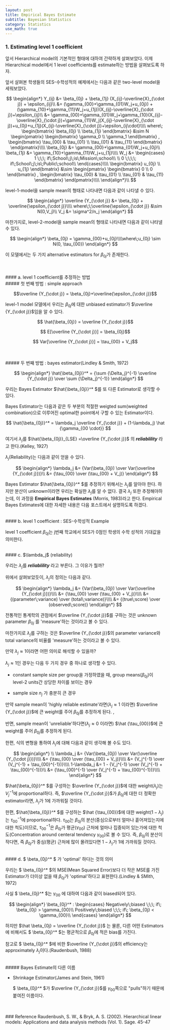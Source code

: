 ```yaml
---
layout: post
title: Empirical Bayes Estimate
subtitle: Bayesian Statistics
category: Statistics
use_math: true
---
```


### 1. Estimating level 1 coefficient

앞서 Hierarchical model의 기본적인 형태에 대하여 간략하게 살펴보았다. 이제 Hierarchical model에서 1 level coefficients를 estimate하는 방법을 살펴보도록 하자.

앞서 살펴본 학생들의 SES-수학성적의 예제에서는 다음과 같은 two-level model을 세워보았다.

$$
\begin{align*}
Y_{ij} &= \beta_{0j} + \beta_{1j} (X_{ij}-\overline{X}_{\cdot j}) + \epsilon_{ij}\\
&= (\gamma_{00}+\gamma_{01}W_j+u_{0j}) + (\gamma_{10}+\gamma_{11}W_j+u_{1j})(X_{ij}-\overline{X}_{\cdot j})+\epsilon_{ij}\\
&= \gamma_{00}+\gamma_{01}W_j+\gamma_{10}(X_{ij}-\overline{X}_{\cdot j})+\gamma_{11}W_j(X_{ij}-\overline{X}_{\cdot j})+u_{0j}+u_{1j}(X_{ij}-\overline{X}_{\cdot j})+\epsilon_{ij\cdot}\\\\
where\;
\begin{bmatrix}
\beta_{0j} \\
\beta_{1j}
\end{bmatrix} &\sim N
\begin{pmatrix}
\begin{bmatrix}
\gamma_0 \\
\gamma_1
\end{bmatrix}
,
\begin{bmatrix}
\tau_{00} & \tau_{01} \\
\tau_{01} & \tau_{11}
\end{bmatrix}
\end{pmatrix}\\\\
\beta_{0j} &= \gamma_{00}+\gamma_{01}W_j+u_{0j}\\
\beta_{1j} &= \gamma_{10}+\gamma_{11}W_j+u_{1j}\\\\
W_j &=
\begin{cases}
1 \;\;\; if\;School\;j\;is\;Mission\;school\\
\\
0 \;\;\;\; if\;School\;j\;is\;Public\;school\\
\end{cases}\\\\
\begin{bmatrix}
u_{0j} \\
u_{1j}
\end{bmatrix} &\sim
\begin{pmatrix}
\begin{bmatrix}
0 \\
0
\end{bmatrix}
,
\begin{bmatrix}
\tau_{00} & \tau_{01} \\
\tau_{01} & \tau_{11}
\end{bmatrix}
\end{pmatrix}\\\\
\end{align*}\\
$$

level-1-model을 sample mean의 형태로 나타내면 다음과 같이 나타낼 수 있다.

$$
\begin{align*}
\overline {Y_{\cdot j}} &= \beta_{0j} + \overline{\epsilon_{\cdot j}}\\\\
where\;\;\overline{\epsilon_{\cdot j}} &\sim N(0,V_j)\\
V_j &= \sigma^2/n_j
\end{align*}
$$

마찬가지로, level-2-model을 sample mean의 형태로 나타내면 다음과 같이 나타낼 수 있다.

$$
\begin{align*}
\beta_{0j} = \gamma_{00}+u_{0j}\\\\where\;u_{0j} \sim N(0, \tau_{00})
\end{align*}
$$

이 모델에서는 두 가지 alternative estimators for $\beta_{0j}$가 존재한다.

<br>
<br>
#### a. level 1 coefficient를 추정하는 방법

<br>
##### 첫 번째 방법 : simple approach

$$\overline {Y_{\cdot j}} = \beta_{0j}+\overline{\epsilon_{\cdot j}}$$

level-1 model 모델에서 우리는 $\beta_{0j}$에 대한 unbiased estimator가 $\overline {Y_{\cdot j}}$임을 알 수 있다.

$$ \hat{\beta_{0j}} = \overline {Y_{\cdot j}}$$

$$ E[\overline {Y_{\cdot j}}] = \beta_{0j}$$

$$ Var[\overline {Y_{\cdot j}}] = \tau_{00} + V_j$$

<br>
<br>
##### 두 번째 방법 : bayes estimator(Lindley & Smith, 1972)


$$
\begin{align*}
\hat{\beta_{0j}}^* = {\sum {\Delta_j}^{-1} \overline {Y_{\cdot j}} \over \sum {\Delta_j}^{-1}}
\end{align*}
$$

우리는 Bayes Estimator $\hat{\beta_{0j}}^* $를 또 다른 Estimator로 생각할 수 있다.

Bayes Estimator는 다음과 같은 두 부분의 적절한 weigted sum(weighted combination)으로 이루어진 optimal한 point에서 구할 수 있는 Estimator이다.

$$ \hat{\beta_{0j}}^* = \lambda_j \overline {Y_{\cdot j}} + (1-\lambda_j) \hat {\gamma_{00 \cdot}} $$

여기서 $\lambda_j$를 $\hat{\beta_{0j}}_{LSE} =\overline {Y_{\cdot j}}$ 의 ___reliablility___ 라고 한다.(Kelley, 1927)

$\lambda_j$(Reliability)는 다음과 같이 얻을 수 있다.

$$
\begin{align*}
\lambda_j &= {Var(\beta_{0j}) \over Var(\overline {Y_{\cdot j}})}\\
&= {\tau_{00} \over (\tau_{00} + V_j)}
\end{align*}
$$

Bayes Estimator $\hat{\beta_{0j}}^* $를 추정하기 위해서는  $\lambda_j$를 알아야 한다. 하지만 분산이 unknown이라면 우리는 확실한 $\lambda_j$를 알 수 없다. 결국 $\lambda_j$ 또한 추정해야하는데, 이 과정을 __Empirical Bayes Estimates__ (Morris, 1983)라고 한다. Empirical Bayes Estimates에 대한 자세한 내용은 다음 포스트에서 설명하도록 하겠다.


<br>
#### b. level 1 coefficient : SES-수학성적 Example

level 1 coefficient $\beta_{0j}$는 j번째 학교에서 SES가 0점인 학생의 수학 성적의 기대값을 의미한다.

<br>
#### c. $\lambda_j$ (reliability)

우리는 $\lambda_j$를 ___reliablility___ 라고 부른다. 그 이유가 뭘까?

위에서 살펴보았듯이, $\lambda_j$의 정의는 다음과 같다.

$$
\begin{align*}
\lambda_j &= {Var(\beta_{0j}) \over Var(\overline {Y_{\cdot j}})}\\\\
&= {\tau_{00} \over (\tau_{00} + V_j)}\\\\
&= {(parameter\;variance) \over (total\;variance)}\\\\
&= {(true\;score) \over (observed\;score)}
\end{align*}
$$

전통적인 통계학의 관점에서 $\overline {Y_{\cdot j}}$를 구하는 것은 unknown parameter $\beta_{0j}$ 를 'measure'하는 것이라고 볼 수 있다.

마찬가지로 $\lambda_j$를 구하는 것은 $\overline {Y_{\cdot j}}$의 parameter variance와 total variance의 비율를 'measure'하는 것이라고 볼 수 있다.

만약 $\lambda_j \approx 1$이라면 어떤 의미로 해석할 수 있을까?

$\lambda_j \approx 1$인 경우는 다음 두 가지 경우 중 하나로 생각할 수 있다.

- constant sample size per group을 가정하였을 때, group means($\beta_{0j}$)이 level-2 units간 상당한 차이를 보이는 경우  

- sample size $n_j$ 가 충분히 큰 경우

만약 sample mean이 'highly reliable estimate'라면($\lambda_j \approx 1$ 이라면) $\overline {Y_{\cdot j}}$에 큰 weight를 주어 $\beta_{0j}$를 추정하게 된다. ,

반면, sample mean이 'unreliable'하다면($\lambda_j \approx 0$ 이라면) $\hat {\tau_{00}}$에 큰 weight를 주어 $\beta_{0j}$를 추정하게 된다.

한편, 식의 변형을 통하여 $\lambda_j$에 대해 다음과 같이 생각해 볼 수도 있다.

$$
\begin{align*}
\\
\lambda_j &= {Var(\beta_{0j}) \over Var(\overline {Y_{\cdot j}})}\\\\
&= {\tau_{00} \over (\tau_{00} + V_j)}\\\\
&= {V_j^{-1} \over (V_j^{-1} + \tau_{00}^{-1})}\\\\
1-\lambda_j &= 1 - {V_j^{-1} \over (V_j^{-1} + \tau_{00}^{-1})}\\
&= {\tau_{00}^{-1} \over (V_j^{-1} + \tau_{00}^{-1})}\\\\
\end{align*}
$$

$\hat{\beta_{0j}}^* $를 구성하는 $\overline {Y_{\cdot j}}$에 대한 weight($\lambda_j$)는 $V_j^{-1}$에 proportional하다. 즉, $\overline {Y_{\cdot j}}$가 $\beta_{0j}$에 대한 더 정확한 estimator라면, $\lambda_j$가 1에 가까워질 것이다.

한편, $\hat{\beta_{0j}}^* $를 구성하는 $\hat {\tau_{00}}$에 대한 weight($1-\lambda_j$)는 $\tau_{00}^{-1}$에 proportional하다. $\tau_{00}$는 $\beta_{0j}$의 분산(중심으로부터 얼마나 흩어져있는지에 대한 척도)이므로, $\tau_{00}^{-1}$은 $\beta_{0j}$가 평균($\gamma_{00}$) 근처에 얼마나 집중되어 있는가에 대한 척도(Concentration around centeral tendency $\gamma_{00}$)로 볼 수 있다. 즉, $\beta_{0j}$의 분산이 작다면, 즉 $\beta_{0j}$가 중심(평균) 근처에 많이 몰려있다면 $1-\lambda_j$가 1에 가까워질 것이다.

<br>
#### d. $ \beta_{0j}^* $ 가 'optimal' 하다는 것의 의미

우리는 $ \beta_{0j}^* $의 MSE(Mean Squared Error)보다 더 작은 MSE를 가진 Estimator가 더이상 없을 때 $\beta_{0j}$가 'optimal'하다고 표현한다.(Lindley & SMith, 1972)


사실 $ \beta_{0j}^* $는 $\gamma_{00}$ 에 대하여 다음과 같이 biased되어 있다.

$$
\begin{align*}
\beta_{0j}^* :
\begin{cases}
Negatively\;biased \;\;\; if\; \beta_{0j} > \gamma_{00}\\
Positively\;biased \;\;\; if\; \beta_{0j} < \gamma_{00}\\
\end{cases}
\end{align*}
$$

하지만 $\hat \beta_{0j} = \overline {Y_{\cdot j}}$ 는 물론, 다른 어떤 Estimators에 비해서도 $ \beta_{0j}^* $는 평균적으로 $\beta_{0j}$에 적은 bias를 가진다.

참고로 $ \beta_{0j}^* $에 비한 $\overline {Y_{\cdot j}}$의 efficiency는 approximately $\lambda_j$이다.(Raudenbush, 1988)

<br>
##### Bayes Estimate의 다른 이름

- Shrinkage Estimator(James and Stein, 1961)

  $ \beta_{0j}^* $가 $\overline {Y_{\cdot j}}$를 $\gamma_{00}$쪽으로 "pulls"하기 때문에 붙여진 이름이다.

<br>
<br>
### Reference
Raudenbush, S. W., & Bryk, A. S. (2002). Hierarchical linear models: Applications and data analysis methods (Vol. 1). Sage. 45-47
<br>
<br>
<br>
